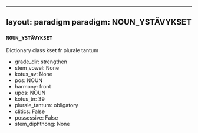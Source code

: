 
---
layout: paradigm
paradigm: NOUN_YSTÄVYKSET
---
### ` NOUN_YSTÄVYKSET `

Dictionary class kset fr plurale tantum
* grade_dir: strengthen
* stem_vowel: None
* kotus_av: None
* pos: NOUN
* harmony: front
* upos: NOUN
* kotus_tn: 39
* plurale_tantum: obligatory
* clitics: False
* possessive: False
* stem_diphthong: None
